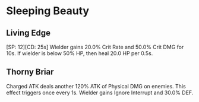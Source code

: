 # Sleeping Beauty

## Living Edge

[SP: 12][CD: 25s] Wielder gains 20.0% Crit Rate and 50.0% Crit DMG for 10s. If wielder is below 50% HP, then heal 20.0 HP per 0.5s.

## Thorny Briar

Charged ATK deals another 120% ATK of Physical DMG on enemies. This effect triggers once every 1s. Wielder gains Ignore Interrupt and 30.0% DEF.